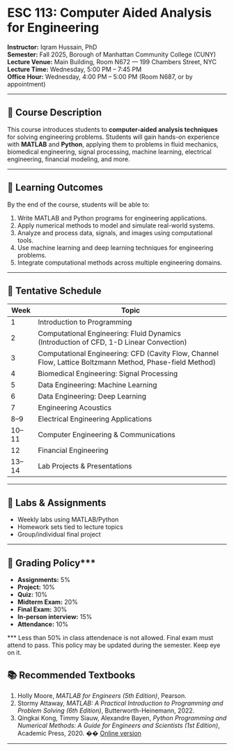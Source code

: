 # ESC 113: Computer Aided Analysis for Engineering
**Instructor:** Iqram Hussain, PhD  
**Semester:** Fall 2025, Borough of Manhattan Community College (CUNY)  
**Lecture Venue:** Main Building, Room N672 — 199 Chambers Street, NYC  
**Lecture Time:** Wednesday, 5:00 PM – 7:45 PM  
**Office Hour:** Wednesday, 4:00 PM – 5:00 PM (Room N687, or by appointment)  

---

## 📘 Course Description
This course introduces students to **computer-aided analysis techniques** for solving engineering problems. Students will gain hands-on experience with **MATLAB** and **Python**, applying them to problems in fluid mechanics, biomedical engineering, signal processing, machine learning, electrical engineering, financial modeling, and more.  

---

## 🎯 Learning Outcomes
By the end of the course, students will be able to:
1. Write MATLAB and Python programs for engineering applications.  
2. Apply numerical methods to model and simulate real-world systems.  
3. Analyze and process data, signals, and images using computational tools.  
4. Use machine learning and deep learning techniques for engineering problems.  
5. Integrate computational methods across multiple engineering domains.  

---

## 📅 Tentative Schedule
| Week | Topic |
|------|-------------------------------------------|
| 1    | Introduction to Programming |
| 2    | Computational Engineering: Fluid Dynamics (Introduction of CFD, 1-D Linear Convection)  |
| 3    | Computational Engineering: CFD (Cavity Flow, Channel Flow, Lattice Boltzmann Method, Phase-field Method) |
| 4    | Biomedical Engineering: Signal Processing |
| 5    | Data Engineering: Machine Learning |
| 6    | Data Engineering: Deep Learning |
| 7    | Engineering Acoustics |
| 8–9  | Electrical Engineering Applications |
| 10–11| Computer Engineering & Communications |
| 12   | Financial Engineering |
| 13–14| Lab Projects & Presentations |

---

## 🧪 Labs & Assignments
- Weekly labs using MATLAB/Python  
- Homework sets tied to lecture topics  
- Group/individual final project  

---

## 📝 Grading Policy***
- **Assignments:** 5%
- **Project:** 10%
- **Quiz:** 10%   
- **Midterm Exam:** 20%  
- **Final Exam:** 30%  
- **In-person interview:** 15%  
- **Attendance:** 10%  

*** Less than 50% in class attendenace is not allowed. Final exam must attend to pass. This policy may be updated during the semester. Keep eye on it. 


## 📚 Recommended Textbooks
1. Holly Moore, *MATLAB for Engineers (5th Edition)*, Pearson.  
2. Stormy Attaway, *MATLAB: A Practical Introduction to Programming and Problem Solving (6th Edition)*, Butterworth-Heinemann, 2022.  
3. Qingkai Kong, Timmy Siauw, Alexandre Bayen, *Python Programming and Numerical Methods: A Guide for Engineers and Scientists (1st Edition)*, Academic Press, 2020. �� [Online version](https://pythonnumericalmethods.berkeley.edu)  

---

